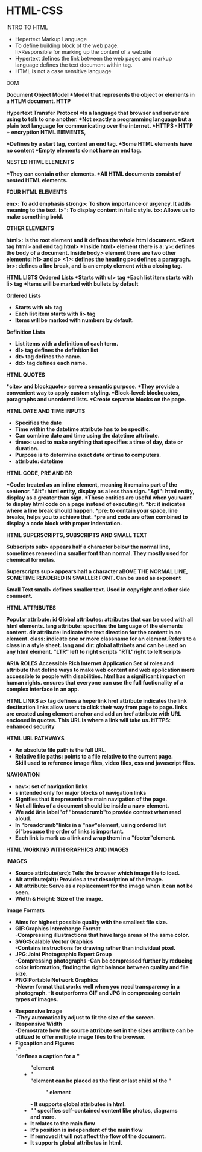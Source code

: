 # HTML-CSS
INTRO TO HTML
<ul>
    <li>Hepertext Markup Language</li>
    <li>To define building block of the web page.</li>
    li>Responsible for marking up the content of a website</li>
    <li>Hypertext defines the link between the web pages and markup language defines the text document within tag.</li>
    <li>HTML is not a case sensitive language</li>
</ul>

DOM<b>

Document Object Model
*Model that represents the object or elements in a HTLM document.
HTTP<b>

Hypertext Transfer Protocol<b>
*Is a language that browser and server are using to tslk to one another.
*Not exactly a programming language but a plain text language for communicating over the internet.
*HTTPS - HTTP + encryption
HTML ElEMENTS,<b>

*Defines by a start tag, content an end tag.
*Some HTML elements have no content
*Empty elements do not have an end tag.

NESTED HTML ELEMENTS

*They can contain other elements.
*All HTML documents consist of nested HTML elements.

FOUR HTML ELEMENTS

em>: To add emphasis
strong>: To show importance or urgency. It adds meaning to the text.
i>": To display content in italic style.
b>: Allows us to make something bold.

OTHER ELEMENTS

html>: Is the root element and it defines the whole html document.
*Start tag html> and end tag html>
*Inside html> element there is a:
y>: defines the body of a document.
 Inside body> element there are two other elements: h1> and p>
<1>: defines the heading
p>: defines a paragragh.
br>: defines a line break, and is an empty element with a closing tag. 

HTML LISTS
Ordered Lists
*Starts with ul> tag
*Each list item starts with li> tag
*Items will be marked with bullets by default

Ordered Lists
<ul>
<li>Starts with ol> tag</li>
<li>Each list item starts with li> tag</li>
<li>Items will be marked with numbers by default.</li>
</ul>


Definition Lists
<ul>
<li>List items with a definition of each term.</li>
<li>dl> tag defines the definition list</li>
<li>dt> tag defines the name.</li>
<li>dd> tag defines each name.</li>
</ul>

HTML QUOTES

*cite> and blockquote> serve a semantic purpose.
*They provide a convenient way to apply custom styling.
*Block-level: blockquotes, paragraphs and unordered lists.
*Create separate blocks on the page.

HTML DATE AND TIME INPUTS
<ul>
<li>Specifies the date</li>
<li>Time within the datetime attribute has to be specific.</li>
<li>Can combine date and time using the datetime attribute.</li>
<li>time>: used to make anything that specifies a time of day, date or duration.</li>
<li>Purpose is to determine exact date or time to computers.</li>
<li>attribute: datetime</li>
</ul>


HTML CODE, PRE AND BR

*Code: treated as an inline element, meaning it remains part of the sentencr.
"&lt": html entity, display as a less than sign.
"&gt": html entity, display as a greater than sign.
*These entities are useful when you want to display html code on a page instead of executing it.
*br: it indicates where a line break should happen.
*pre: to contain your space, line breaks, helps you to achieve that.
*pre and code are often combined to display a code block with proper indentation.

HTML SUPERSCRIPTS, SUBSCRIPTS AND SMALL TEXT

Subscripts
sub> appears half a character below the normal line, sometimes renered in a smaller font than normal.
They mostly used for chemical formulas.

Superscripts
sup> appears half a character aBOVE THE NORMAL LINE, SOMETIME RENDERED IN SMALLER FONT.
Can be used as exponent

Small Text
small> defines smaller text.
Used in copyright and other side comment.

HTML ATTRIBUTES

Popular attribute: id
Global attributes: attributes that can be used with all html elements.
lang attribute: specifies the language of the elements content.
dir attribute: indicate the text direction for the content in an element.
class: indicate one or more classname for an element.Refers to a class in a style sheet.
lang and dir: global attribets and can be used on any html element.
"LTR" left to right scripts
"RTL"right to left scripts

 ARIA ROLES
 Accessible Rich Internet Application
 Set of roles and attribute that define ways to make web content and web application more accessible to people with disabilities.
 html has a significant impact on human rights.
 ensures that everyone can use the full fuctionality of a complex interface in an app.

 HTML LINKS
 a> tag defines a heperlink
 href attribute indicates the link destination
 links allow users to click their way from page to page.
 links are created using element anchor and add an href attribute with URL enclosed in quotes. This URL is where a link will take us.
 HTTPS: enhanced security

 HTML URL PATHWAYS
<ul>
<li>An absolute file path is the full URL.</li>
<li>Relative file paths: points to a file relative to the current page.</li> 
 Skill used to reference image files, video files, css and javascript files.

</ul>

 NAVIGATION
<ul>
<li>nav>: set of navigation links</li>
 <li>s intended only for major blocks of navigation links</li>
 <li>Signifies that it represents the main navigation of the page.</li>
 <li>Not all links of a document should be inside a nav> element.</li>
 <li>We add äria label"of "breadcrumb"to provide context when read aloud.</li>
 <li>In "breadcrumb"links in a "nav"element, using ordered list öl"because the order of links is important.</li>
 <li>Each link is mark as a link and wrap them in a "footer"element.</li> 
</ul>
 

 HTML WORKING WITH GRAPHICS AND IMAGES

 IMAGES
 <UL>
     <li>Source attribute(src): Tells the browser which image file to load.</li>
     <li>Alt attribute(alt): Provides a text description of the image.</li>
     <li>Alt attribute: Serve as a replacement for the image when it can not be seen.</li>
     <li>Width & Height: Size of the image.</li>
 </UL>
 Image Formats
 <ul>
     <li>Aims for highest possible quality with the smallest file size.</li>
     <li>GIF:Graphics Interchange Format</li>
     -Compressing illustractions that have large areas of the same color.
     <li>SVG:Scalable Vector Graphics</li>
     -Contains instructions for drawing rather than individual pixel.
     <li>JPG:Joint Photographic Expert Group</li>
     -Compressing photographs
     -Can be compressed further by reducing color information, finding the right balance between quality and file size.
     <li>PNG:Portable Network Graphics</li>
     -Newer format that works well when you need transparency in a photograph.
     -It outperforms GIF and JPG in compressing certain types of images.
 </ul>
<ul>
    <li>Responsive Image</li>
    -They automatically adjust to fit the size of the screen.
    <li>Responsive Width</li>
    -Demostrate how the source attribute set in the sizes attribute can be utilized to offer multiple image files to the browser.
    <li>Figcaption and Figures</li>
    -"<figcaption>"defines a caption for a "<figure>"element
    <li>"<figcaption>"element can be placed as the first or last child of the "<figure>" element</li>
    - It supports global attributes in html.
    <li>"<figur>" specifies self-contained content like photos, diagrams and more.</li>
    <li>It relates to the main flow</li>
    <li>It's position is independent of the main flow</li>
    <li>If removed it will not affect the flow of the document.</li>
    <li>It supports global attributes in html.</li>
</ul> 
